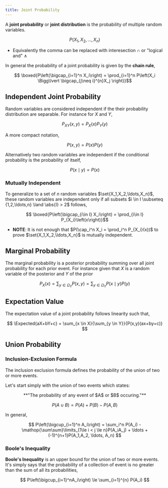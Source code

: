 ```yaml
---
title: Joint Probability
---
```

A **joint probability** or **joint distribution** is the probability of multiple random variables.

$$
    P(X_1, X_2, \ldots, X_n)
$$

* Equivalently the comma can be replaced with interesection $\cap$ or "logical and" $\land$

In general the probability of a joint probability is given by the **chain rule**,

$$ \boxed{P\left(\bigcap_{i=1}^n X_i\right) = \prod_{i=1}^n P\left(X_i \Bigg\lvert \bigcap_{j\neq  i}^{n}X_j \right)}$$

## Independent Joint Probability

Random variables are considered independent if the their probability distribution are separable. For instance for $X$ and $Y$,

$$ P_{XY}(x,y) = P_X(x)P_Y(y) $$

A more compact notation,

$$ P(x,y) = P(x)P(y) $$

Alternatively two random variables are independent if the conditional probability is the probability of itself,

$$
    P(x \mid y) = P(x)
$$

### Mutually Independent

To generalize to a set of $n$ random variables $\set{X_1,X_2,\ldots,X_n}$, these random variables are independent only if all subsets $i \in I \subseteq {1,2,\ldots,n} \land \abs{I} > 2$ follows,


$$ \boxed{P\left(\bigcap_{i\in I} X_i\right) = \prod_{i\in I} P_{X_i}\left(x\right)}$$

* **NOTE**: It is not enough that $P(\cap_i^n X_i = \prod_i^n P_{X_i}(x))$ to prove $\set{X_1,X_2,\ldots,X_n}$ is mutually independent.

## Marginal Probability

The marginal probability is a posterior probability summing over all joint probability for each prior event. For instance given that $X$ is a random variable of the posterior and $Y$ of the prior

$$
    P_X(x) = \sum_{y \in \Omega_Y} P(x, y) = \sum_{y \in \Omega_Y}{P(x \mid y)P(y)}
$$

## Expectation Value

The expectation value of a joint probability follows linearity such that,

$$ \Expected{aX+bY+c} = \sum_{x \in X}{\sum_{y \in Y}}{P(x,y)(ax+by+c)} $$

## Union Probability

### Inclusion-Exclusion Formula

The inclusion exclusion formula defines the probability of the union of two or more events.

Let's start simply with the union of two events which states:

<center> **"The probability of any event of $A$ or $B$ occuring."** </center>

$$
    P(A \cup B) = P(A) + P(B) - P(A, B)
$$

In general,

$$
    P\left(\bigcup_{i=1}^n A_i\right) = \sum_i^n P(A_i) - \mathop{\sum\sum}\limits_{1\le i < j \le n}P(A_iA_j) + \ldots + (-1)^{n+1}P(A_1,A_2, \ldots, A_n)
$$

### Boole's Inequality

**Boole's Inequality** is an upper bound for the union of two or more events. It's simply says that the probability of a collection of event is no greater than the sum of all its probabilities,

$$
    P\left(\bigcup_{i=1}^nA_i\right) \le \sum_{i=1}^{n} P(A_i)
$$
